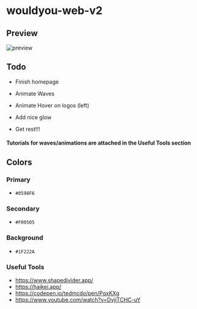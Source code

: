 # wouldyou-web-v2

## Preview

![preview](https://cdn.discordapp.com/attachments/1004008495483457546/1015447896902090803/Home.png)

## Todo

- Finish homepage

- Animate Waves

- Animate Hover on logos (left)

- Add nice glow


- Get rest!!!

#### Tutorials for waves/animations are attached in the Useful Tools section

## Colors
### Primary
- `#0598F6`

### Secondary
- `#F00505`

### Background
- `#1F222A`

### Useful Tools

- https://www.shapedivider.app/
- https://haikei.app/
- https://codepen.io/tedmcdo/pen/PqxKXg
- https://www.youtube.com/watch?v=DvjiTCHC-uY


